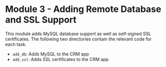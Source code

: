 # Module 3 - Adding Remote Database and SSL Support
This module adds MySQL database support as well as
self-signed SSL certificates. The following two
directories contain the relevant code for each task.
  * `add_db`: Adds MySQL to the CRM app
  * `add_ssl`: Adds SSL certificates to the CRM app
